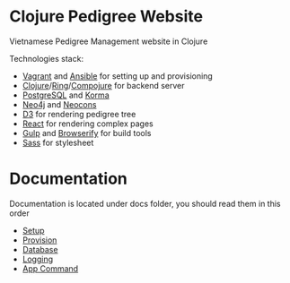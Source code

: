 # Clojure Pedigree Website

Vietnamese Pedigree Management website in Clojure

Technologies stack:

- [Vagrant](https://www.vagrantup.com/) and [Ansible](http://www.ansible.com/) for setting up and provisioning
- [Clojure](http://clojure.org/)/[Ring](https://github.com/ring-clojure/ring)/[Compojure](https://github.com/weavejester/compojure) for backend server
- [PostgreSQL](http://www.postgresql.org/) and [Korma](https://github.com/korma/Korma)
- [Neo4j](http://neo4j.com/) and [Neocons](http://clojureneo4j.info/articles/getting_started.html)
- [D3](http://d3js.org/) for rendering pedigree tree
- [React](https://facebook.github.io/react/) for rendering complex pages
- [Gulp](http://gulpjs.com/) and [Browserify](http://browserify.org/) for build
tools
- [Sass](http://sass-lang.com/) for stylesheet

# Documentation

Documentation is located under docs folder, you should read them in this order

- [Setup](https://github.com/tmtxt/clojure-web-skeleton/blob/master/docs/readme.md)
- [Provision](https://github.com/tmtxt/clojure-web-skeleton/blob/master/docs/provision.md)
- [Database](https://github.com/tmtxt/clojure-web-skeleton/blob/master/docs/database.md)
- [Logging](https://github.com/tmtxt/clojure-web-skeleton/blob/master/docs/logging.md)
- [App Command](https://github.com/tmtxt/clojure-web-skeleton/blob/master/docs/command.md)
